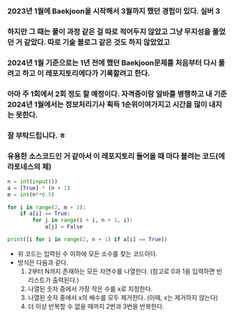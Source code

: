 ### 2023년 1월에 Baekjoon을 시작해서 3월까지 했던 경험이 있다. 실버 3
### 하지만 그 때는 풀이 과정 같은 걸 따로 적어두지 않았고 그냥 무지성을 풀었던 거 같았다. 따로 기술 블로그 같은 것도 하지 않았었고
### 2024년 1월 기준으로는 1년 전에 했던 Baekjoon문제를 처음부터 다시 풀려고 하고 이 레포지토리에다가 기록할려고 한다.
### 아마 주 1회에서 2회 정도 할 예정이다. 자격증이랑 알바를 병행하고 내 기준 2024년 1월에서는 정보처리기사 획득 1순위이여가지고 시간을 많이 내지는 못한다.
### 잘 부탁드립니다.  ㅎ

### 유용한 소스코드인 거 같아서 이 레포지토리 들어올 때 마다 볼려는 코드(에라토네스의 체)
```python
n = int(input())
a = [True] * (n + 1)
m = int(n**0.5)

for i in range(2, m + 1):
    if a[i] == True:
        for j in range(i + i, n + 1, i):
            a[j] = False

print([i for i in range(2, n + 1) if a[i] == True])
```
* 위 코드는 입력된 수 이하에 모든 소수를 찾는 코드이다.
* 방식은 다음과 같다.
  1. 2부터 N까지 존재하는 모든 자연수를 나열한다. (참고로 0과 1을 입력하면 빈 리스트가 출력된다.)
  2. 나열된 숫자 중에서 가장 작은 수를 x로 지정한다.
  3. 나열된 숫자 중에서 x의 배수를 모두 제거한다. (이때, x는 제거하지 않는다)
  4. 더 이상 반복할 수 없을 때까지 2번과 3번을 반복한다.
